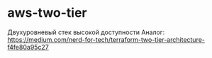 # aws-two-tier
Двухуровневый стек высокой доступности
Аналог:
https://medium.com/nerd-for-tech/terraform-two-tier-architecture-f4fe80a95c27